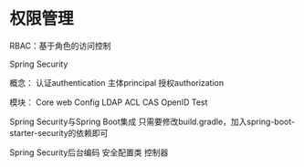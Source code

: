 # 权限管理

RBAC：基于角色的访问控制

Spring Security

概念：
认证authentication
主体principal
授权authorization

模块：
Core
web
Config
LDAP
ACL
CAS
OpenID
Test

Spring Security与Spring Boot集成
只需要修改build.gradle，加入spring-boot-starter-security的依赖即可

Spring Security后台编码
安全配置类
控制器